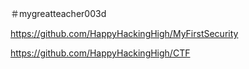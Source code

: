 ＃mygreatteacher003d


https://github.com/HappyHackingHigh/MyFirstSecurity


https://github.com/HappyHackingHigh/CTF
